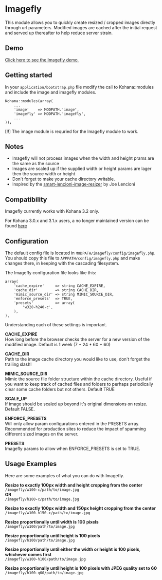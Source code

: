 # Imagefly

This module allows you to quickly create resized / cropped images directly through url parameters. Modified images are cached after the initial request and served up thereafter to help reduce server strain.

## Demo

[Click here to see the Imagefly demo.](http://www.fkportfolio.com/playground/imagefly-demo)

## Getting started

In your `application/bootstrap.php` file modify the call to Kohana::modules and include the image and imagefly modules.

    Kohana::modules(array(
        ...
        'image'    => MODPATH.'image',
        'imagefly' => MODPATH.'imagefly',
        ...
    ));

[!!] The image module is requried for the Imagefly module to work.

## Notes

* Imagefly will not process images when the width and height prams are the same as the source
* Images are scaled up if the supplied width or height params are lager then the source width or height 
* Don't forget to make your cache directory writable.
* Inspired by the [smart-lencioni-image-resizer](http://code.google.com/p/smart-lencioni-image-resizer/) by Joe Lencioni

## Compatibility

Imagefly currently works with Kohana 3.2 only.

For Kohana 3.0.x and 3.1.x users, a no longer maintained version can be found [here](http://code.google.com/p/kohana-3-imagefly/)

## Configuration

The default config file is located in `MODPATH/imagefly/config/imagefly.php`.  You should copy this file to `APPPATH/config/imagefly.php` and make changes there, in keeping with the cascading filesystem.

The Imagefly configuration file looks like this:

    array(
        'cache_expire'     => string CACHE_EXPIRE,
        'cache_dir'        => string CACHE_DIR,
        'mimic_source_dir' => string MIMIC_SOURCE_DIR,
        'enforce_presets'  => TRUE,
        'presets'          => array(
            'w320-h240-c',
        ),
    ),
	
Understanding each of these settings is important.

**CACHE_EXPIRE**  
How long before the browser checks the server for a new version of the modified image. Default is 1 week (7 * 24 * 60 * 60)

**CACHE_DIR**  
Path to the image cache directory you would like to use, don't forget the trailing slash!

**MIMIC_SOURCE_DIR**  
Mimic the source file folder structure within the cache directory. Useful if you want to keep track of cached files and folders to perhaps  periodically clear some cache folders but not others. Default TRUE

**SCALE_UP**  
If image should be scaled up beyond it's original dimensions on resize. Default FALSE.

**ENFORCE_PRESETS**  
Will only allow param configurations entered in the PRESETS array. Recommended for production sites to reduce the impact of spamming different sized images on the server.

**PRESETS**  
Imagefly params to allow when ENFORCE_PRESETS is set to TRUE.

## Usage Examples

Here are some examples of what you can do with Imagefly.

**Resize to exactly 100px width and height cropping from the center**  
`/imagefly/w100-c/path/to/image.jpg`  
**OR**  
`/imagefly/h100-c/path/to/image.jpg`

**Resize to exactly 100px width and 150px height cropping from the center**  
`/imagefly/w100-h150-c/path/to/image.jpg`

**Resize proportionally until width is 100 pixels**  
`/imagefly/w100/path/to/image.jpg`

**Resize proportionally until height is 100 pixels**  
`/imagefly/h100/path/to/image.jpg`

**Resize proportionally until either the width or height is 100 pixels, whichever comes first**  
`/imagefly/w100-h100/path/to/image.jpg`

**Resize proportionally until height is 100 pixels with JPEG quality set to 60**  
`/imagefly/h100-q60/path/to/image.jpg`